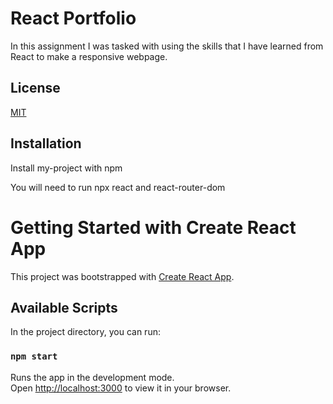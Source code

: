 # React Portfolio
In this assignment I was tasked with using the skills that I have learned from React to make a responsive webpage.

## License

[MIT](https://choosealicense.com/licenses/mit/)

## Installation

Install my-project with npm

You will need to run 
npx react
and
react-router-dom

# Getting Started with Create React App

This project was bootstrapped with [Create React App](https://github.com/facebook/create-react-app).

## Available Scripts

In the project directory, you can run:

### `npm start`

Runs the app in the development mode.\
Open [http://localhost:3000](http://localhost:3000) to view it in your browser.

